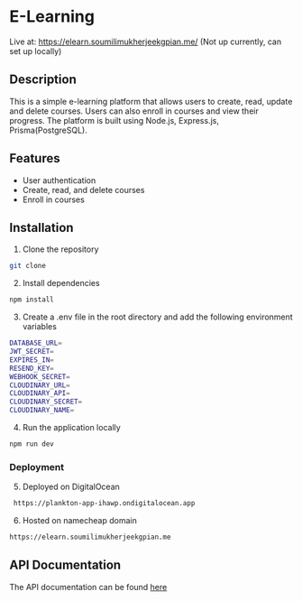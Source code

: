 # E-Learning
Live at: https://elearn.soumilimukherjeekgpian.me/ (Not up currently, can set up locally)

## Description
This is a simple e-learning platform that allows users to create, read, update and delete courses. Users can also enroll in courses and view their progress. The platform is built using Node.js, Express.js, Prisma(PostgreSQL).
## Features
- User authentication
- Create, read, and delete courses
- Enroll in courses

## Installation
1. Clone the repository
```bash
git clone
```
2. Install dependencies
```bash
npm install
```
3. Create a .env file in the root directory and add the following environment variables
```bash
DATABASE_URL=
JWT_SECRET=
EXPIRES_IN= 
RESEND_KEY= 
WEBHOOK_SECRET=
CLOUDINARY_URL=
CLOUDINARY_API=
CLOUDINARY_SECRET=
CLOUDINARY_NAME=

```
4. Run the application locally
```bash
npm run dev
```
### Deployment

5. Deployed on DigitalOcean
```bash 
 https://plankton-app-ihawp.ondigitalocean.app
```
6. Hosted on namecheap domain
```bash
https://elearn.soumilimukherjeekgpian.me
```
## API Documentation
The API documentation can be found [here](https://documenter.getpostman.com/view/28016394/2sA3BoZrAe)







